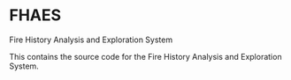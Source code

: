 # FHAES
Fire History Analysis and Exploration System

This contains the source code for the Fire History Analysis and Exploration System.
